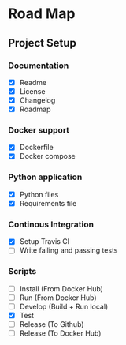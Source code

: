# Road Map

## Project Setup

### Documentation
- [x] Readme
- [x] License
- [x] Changelog
- [x] Roadmap

### Docker support
- [x] Dockerfile
- [x] Docker compose

### Python application
- [x] Python files
- [x] Requirements file

### Continous Integration
- [x] Setup Travis CI
- [ ] Write failing and passing tests

### Scripts
- [ ] Install (From Docker Hub)
- [ ] Run (From Docker Hub)
- [ ] Develop (Build + Run local)
- [x] Test
- [ ] Release (To Github)
- [ ] Release (To Docker Hub)
